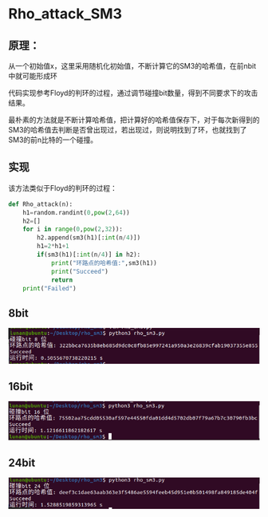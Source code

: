 # Rho_attack_SM3

## **原理**：

从一个初始值x，这里采用随机化初始值，不断计算它的SM3的哈希值，在前nbit中就可能形成环

代码实现参考Floyd的判环的过程，通过调节碰撞bit数量，得到不同要求下的攻击结果。

最朴素的方法就是不断计算哈希值，把计算好的哈希值保存下，对于每次新得到的SM3的哈希值去判断是否曾出现过，若出现过，则说明找到了环，也就找到了SM3的前n比特的一个碰撞。

## **实现**

该方法类似于Floyd的判环的过程：

```python
def Rho_attack(n):
    h1=random.randint(0,pow(2,64))
    h2=[]
    for i in range(0,pow(2,32)):
        h2.append(sm3(h1)[:int(n/4)])
        h1=2*h1+1
        if(sm3(h1)[:int(n/4)] in h2):
            print("环路点的哈希值:",sm3(h1))
            print("Succeed")
            return
    print("Failed")
```

## 8bit

![](https://github.com/lunan0320/Crypto_projects/blob/main/4.Rho_method_of_reduced_SM3/8bit.png)

## 16bit

![](https://github.com/lunan0320/Crypto_projects/blob/main/4.Rho_method_of_reduced_SM3/16bit.png)

## 24bit

![](https://github.com/lunan0320/Crypto_projects/blob/main/4.Rho_method_of_reduced_SM3/24bit.png)
